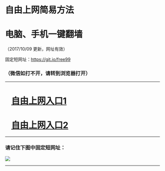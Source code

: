 ﻿# 自由上网简易方法

# 电脑、手机一键翻墙

（2017/10/09 更新，网址有效）

固定短网址：https://git.io/free99

### （微信如打不开，请转到浏览器打开）


***





# &nbsp;&nbsp; <a href="http://ft427727598.fwq-tz-1001.info/fwqtz01.html?t=100900114193 " target="_blank">自由上网入口1</a>
# &nbsp;&nbsp; <a href="http://ft2493929003.fwq-tz-1002.info/fwqtz02.html?t=10090012931 " target="_blank">自由上网入口2</a>
***

### 请记住下图中固定短网址：

<img src="https://s3-us-west-2.amazonaws.com/fwq-1001/yjfq-20170905okok.png" /> 


***


